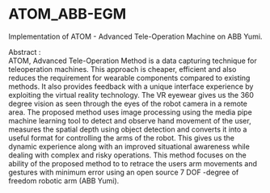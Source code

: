 # ATOM_ABB-EGM

Implementation of ATOM - Advanced Tele-Operation Machine on ABB Yumi.

Abstract :\
ATOM, Advanced Tele-Operation Method is a data capturing technique for teleoperation machines. This approach is cheaper, efficient and also reduces the requirement for wearable components compared to existing methods. It also provides feedback with a unique interface experience by exploiting the virtual reality technology. The VR eyewear gives us the 360 degree vision as seen through the eyes of the robot camera in a remote area. The proposed method uses image processing using the media pipe machine learning tool to detect and observe hand movement of the user, measures the spatial depth using object detection and  converts it into a useful format for controlling the arms of the robot. This gives us the dynamic experience along with an improved situational awareness while dealing with complex and risky operations. This method focuses on the ability of the proposed method to to retrace the users arm movements and gestures with minimum error using an open source 7 DOF -degree of freedom robotic arm (ABB Yumi).


